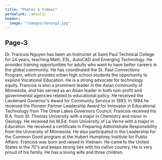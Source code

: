 ```yaml
---
title: "Photos & Videos"
permalink: /about3/
header:
  image: "/images/danang3.jpg"
---
```

## Page-3
Dr. Francois Nguyen has been an Instructor at Saint Paul Technical College for 24 years, teaching Math, ESL, AutoCAD and Emerging Technology. He provides training opportunities for adults who want to have better careers in the global community. He has coordinated the St. Paul Connections Program, which provides urban high school students the opportunity to explore Vocational Education. He is a strong advocate for technology equity. Francois is also a prominent leader in the Asian community of Minnesota, and has served as an Asian leader in both non-profit and governmental agencies related to educational policy. He received the Lieutenant Governor's Award for Community Service in 1993. 
In 1994 he received the Pioneer Partner Leadership Award for Innovator in Educational Technology from The Great Lakes Governors Council. 
Francois received his B.A. from St. Thomas University with a major in Chemistry and minor in Geology. He received his M.Ed. from University of La Verne with a major in Education. He received a certificate in Preparing Administrate Responsibility from the University of Minnesota. He also participated in the Leadership for the Common Good program at the Hubert Humphrey Institute for Public Affairs. 
Francois was born and raised in Vietnam. He came to the United States in the 70's and keeps strong ties with his native country. He is very proud of his family. He has a loving wife and three children.
